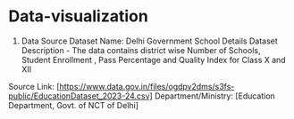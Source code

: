 # Data-visualization

1. Data Source
Dataset Name: Delhi Government School Details
Dataset Description - The data contains district wise Number of Schools, Student Enrollment , Pass Percentage and Quality Index for Class X and XII

Source Link: [https://www.data.gov.in/files/ogdpv2dms/s3fs-public/EducationDataset_2023-24.csv]
Department/Ministry: [Education Department, Govt. of NCT of Delhi]
